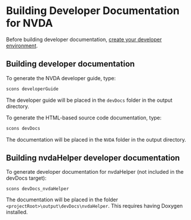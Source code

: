 # Building Developer Documentation for NVDA

Before building developer documentation, [create your developer environment](./createDevEnvironment.md).

## Building developer documentation

To generate the NVDA developer guide, type:

```cmd
scons developerGuide
```

The developer guide will be placed in the `devDocs` folder in the output directory.

To generate the HTML-based source code documentation, type:

```cmd
scons devDocs
```

The documentation will be placed in the `NVDA` folder in the output directory.

## Building nvdaHelper developer documentation

To generate developer documentation for nvdaHelper (not included in the devDocs target):

```
scons devDocs_nvdaHelper
```

The documentation will be placed in the folder `<projectRoot>\output\devDocs\nvdaHelper`.
This requires having Doxygen installed.
